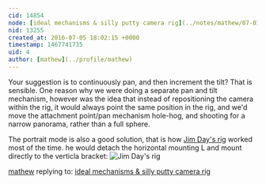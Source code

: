 ```yaml
---
cid: 14854
node: [ideal mechanisms & silly putty camera rig](../notes/mathew/07-01-2016/ideal-mechanisms-silly-putty-camera-rig)
nid: 13255
created_at: 2016-07-05 18:02:15 +0000
timestamp: 1467741735
uid: 4
author: [mathew](../profile/mathew)
---
```


Your suggestion is to continuously pan, and then increment the tilt? That is sensible.  One reason why we were doing a separate pan and tilt mechanism, however was the idea that instead of repositioning the camera within the rig, it would always point the same position in the rig, and we'd move the attachment point/pan mechanism hole-hog, and shooting for a narrow panorama, rather than a full sphere. 

The portrait mode is also a good solution, that is how [Jim Day's rig](/notes/mathew/06-03-2016/jim-day-s-picavet-rigging-on-my-saturn-v) worked most of the time.  he would detach the horizontal mounting L and mount directly to the verticla bracket:
 ![Jim Day's rig](https://i.publiclab.org/system/images/photos/000/016/481/original/P_20160312_084323.jpg)


[mathew](../profile/mathew) replying to: [ideal mechanisms & silly putty camera rig](../notes/mathew/07-01-2016/ideal-mechanisms-silly-putty-camera-rig)

